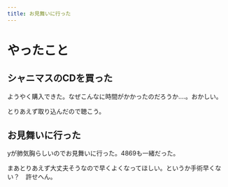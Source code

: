 ```yaml
---
title: お見舞いに行った
---
```


# やったこと

## シャニマスのCDを買った

ようやく購入できた。なぜこんなに時間がかかったのだろうか‥‥。おかしい。

とりあえず取り込んだので聴こう。

## お見舞いに行った

yが肺気胸らしいのでお見舞いに行った。4869も一緒だった。

まあとりあえず大丈夫そうなので早くよくなってほしい。というか手術早くない？　許せへん。
